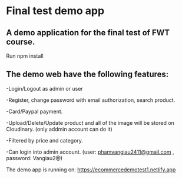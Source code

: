 # Final test demo app
  
## A demo application for the final test of FWT course.

Run npm install

## The demo web have the following features:
-Login/Logout as admin or user

-Register, change password with email authorization, search product.

-Card/Paypal payment.

-Upload/Delete/Update product and all of the image will be stored on Cloudinary. (only addmin account can do it)

-Filtered by price and category.

-Can login into admin account. (user: phamvangiau2411@gmail.com  , password: Vangiau2@)

The demo app is running on: https://ecommercedemotest1.netlify.app
